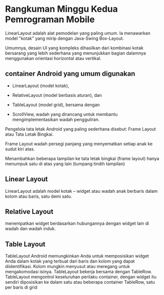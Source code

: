 # Rangkuman Minggu Kedua Pemrograman Mobile

LinearLayout adalah alat pemodelan yang paling umum. Ia menawarkan model "kotak" yang mirip dengan Java-Swing Box-Layout.

Umumnya, desain UI yang kompleks dihasilkan dari kombinasi kotak bersarang yang lebih sederhana yang menunjukkan bagian dalamnya menggunakan orientasi horizontal atau vertikal.

## container Android yang umum digunakan
- LinearLayout (model kotak),

- RelativeLayout (model berbasis aturan), dan

- TableLayout (model grid), bersama dengan

- ScrollView, wadah yang dirancang untuk membantu mengimplementasikan wadah pengguliran.

Pengelola tata letak Android yang paling sederhana disebut: Frame Layout atau Tata Letak Bingkai.

Frame Layout wadah persegi panjang yang menyematkan setiap anak ke sudut kiri atas.

Menambahkan beberapa tampilan ke tata letak bingkai (frame layout) hanya menumpuk satu di atas yang lain (tumpang tindih tampilan)

## Linear Layout

LinearLayout adalah model kotak – widget atau wadah anak berbaris dalam kolom atau baris, satu demi satu.

## Relative Layout 

menempatkan widget berdasarkan hubungannya dengan widget lain di wadah dan wadah induk.

## Table Layout

TableLayout Android memungkinkan Anda untuk memposisikan widget Anda dalam kotak yang terbuat dari baris dan kolom yang dapat diidentifikasi.
Kolom mungkin menyusut atau meregang untuk mengakomodasi isinya.
TableLayout bekerja bersama dengan TableRow.
TableLayout mengontrol keseluruhan perilaku container, dengan widget itu sendiri diposisikan ke dalam satu atau beberapa container TableRow, satu per baris di grid
